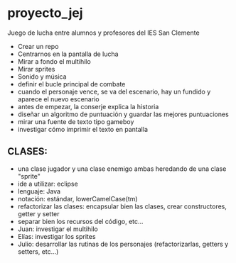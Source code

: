 # proyecto_jej
Juego de lucha entre alumnos y profesores del IES San Clemente

- Crear un repo
- Centrarnos en la pantalla de lucha
- Mirar a fondo el multihilo
- Mirar sprites
- Sonido y música
- definir el bucle principal de combate
- cuando el personaje vence, se va del escenario, hay un fundido y aparece el nuevo escenario
- antes de empezar, la conserje explica la historia
- diseñar un algoritmo de puntuación y guardar las mejores puntuaciones
- mirar una fuente de texto tipo gameboy
- investigar cómo imprimir el texto en pantalla



## CLASES:
- una clase jugador y una clase enemigo ambas heredando de una clase "sprite"
- ide a utilizar: eclipse
- lenguaje: Java
- notación: estándar, lowerCamelCase(tm)
- refactorizar las clases: encapsular bien las clases, crear constructores, getter y setter
- separar bien los recursos del código, etc...
- Juan: investigar el multihilo
- Elías: investigar los sprites
- Julio: desarrollar las rutinas de los personajes (refactorizarlas, getters y setters, etc...)
